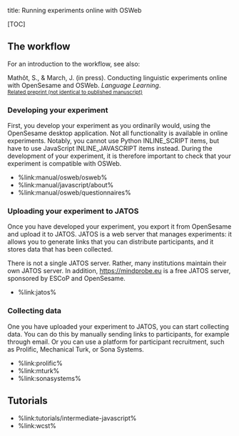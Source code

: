 title: Running experiments online with OSWeb


[TOC]


## The workflow

For an introduction to the workflow, see also:

Mathôt, S., & March, J. (in press). Conducting linguistic experiments online with OpenSesame and OSWeb. *Language Learning*. 
<br /><small>[Related preprint (not identical to published manuscript)](https://doi.org/10.31234/osf.io/wnryc)</small>


### Developing your experiment

First, you develop your experiment as you ordinarily would, using the OpenSesame desktop application. Not all functionality is available in online experiments. Notably, you cannot use Python INLINE_SCRIPT items, but have to use JavaScript INLINE_JAVASCRIPT items instead. During the development of your experiment, it is therefore important to check that your experiment is compatible with OSWeb.

- %link:manual/osweb/osweb%
- %link:manual/javascript/about%
- %link:manual/osweb/questionnaires%


### Uploading your experiment to JATOS

Once you have developed your experiment, you export it from OpenSesame and upload it to JATOS. JATOS is a web server that manages experiments: it allows you to generate links that you can distribute participants, and it stores data that has been collected.

There is not a single JATOS server. Rather, many institutions maintain their own JATOS server. In addition, <https://mindprobe.eu> is a free JATOS server, sponsored by ESCoP and OpenSesame.

- %link:jatos%


### Collecting data

One you have uploaded your experiment to JATOS, you can start collecting data. You can do this by manually sending links to participants, for example through email. Or you can use a platform for participant recruitment, such as Prolific, Mechanical Turk, or Sona Systems.

- %link:prolific%
- %link:mturk%
- %link:sonasystems%


## Tutorials

- %link:tutorials/intermediate-javascript%
- %link:wcst%
